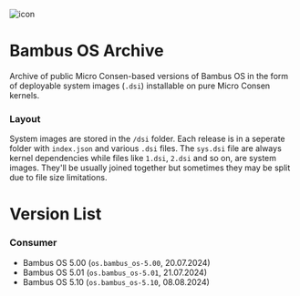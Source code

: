 ![icon](https://media.discordapp.net/attachments/1165612747128582146/1265238016268570705/bambus_os_icon.png?ex=66a0c83a&is=669f76ba&hm=12ce6d1535ea833051348a017db792c6ae09fe7bdf684b314928ea12fb8f27be&=&format=webp&quality=lossless&width=308&height=308)

# Bambus OS Archive
Archive of public Micro Consen-based versions of Bambus OS in the form of deployable system images (`.dsi`) installable on pure Micro Consen kernels.

### Layout
System images are stored in the `/dsi` folder. Each release is in a seperate folder with `index.json` and various `.dsi` files. The `sys.dsi` file are always kernel dependencies while files like `1.dsi`, `2.dsi` and so on, are system images. They'll be usually joined together but sometimes they may be split due to file size limitations.

# Version List
### Consumer
- Bambus OS 5.00 (`os.bambus_os-5.00`, 20.07.2024)
- Bambus OS 5.01 (`os.bambus_os-5.01`, 21.07.2024)
- Bambus OS 5.10 (`os.bambus_os-5.10`, 08.08.2024)